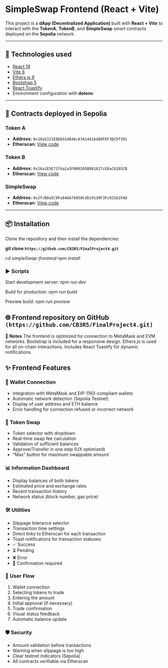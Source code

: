 # SimpleSwap Frontend (React + Vite)

This project is a **dApp (Decentralized Application)** built with **React + Vite** to interact with the **TokenA**, **TokenB**, and **SimpleSwap** smart contracts deployed on the **Sepolia** network.

---
## 🚀 Technologies used

- [React 19](https://react.dev/)
- [Vite 6](https://vitejs.dev/)
- [Ethers.js 6](https://docs.ethers.org/v6/)
- [Bootstrap 5](https://getbootstrap.com/)
- [React Toastify](https://fkhadra.github.io/react-toastify/introduction/)
- Environment configuration with **dotenv**

---

## 📜 Contracts deployed in Sepolia

### **Token A**
- **Address:** `0x18a5321E8D655d846c67A1441bd88FEF3DCDf391`  
- **Etherscan:** [View code](https://sepolia.etherscan.io/address/0xdd79601df7d1c17f783736d6fe6a87b7d170b0d7#code)

### **Token B**
- **Address:** `0x26a1E5E72fda2a3F000205B981627cE8aC6205CB`  
- **Etherscan:** [View code](https://sepolia.etherscan.io/address/0xea59ca4773dfc00b02b4d49af911906550057ead#code)

### **SimpleSwap**
- **Address:** `0x2fcB0a5C9Fa846A7A950Cdb191d9F3Fc03161FA8`  
- **Etherscan:** [View code](https://sepolia.etherscan.io/address/0x39ab6bcc04e85182fd1323b306f9f7900ec5be10#code)

---

## **📦 Installation**

Clone the repository and then install the dependencies:

**git clone `https://github.com/CB3R5/FinalProject4.git`**

*cd simpleSwap-frontend*
*npm install*

### **▶️ Scripts**

Start development server:
*npm run dev*

Build for production:
*npm run build*

Preview build:
*npm run preview*


## 🌐 Frontend repository on GitHub `(https://github.com/CB3R5/FinalProject4.git)`

📌 **Notes**
The frontend is optimized for connection to MetaMask and EVM networks.
Bootstrap is included for a responsive design.
Ethers.js is used for all on-chain interactions.
Includes React Toastify for dynamic notifications.
## ✨ Frontend Features

### 🔗 Wallet Connection
- Integration with MetaMask and EIP-1193-compliant wallets
- Automatic network detection (Sepolia Testnet)
- Display of user address and ETH balance
- Error handling for connection refused or incorrect network
### 💱 Token Swap
- Token selector with dropdown
- Real-time swap fee calculation
- Validation of sufficient balances
- Approve/Transfer in one step (UX optimized)
- "Max" button for maximum swappable amount

### 📊 Information Dashboard
- Display balances of both tokens
- Estimated price and exchange rates
- Recent transaction history
- Network status (block number, gas price)

### 🛠 Utilities
- Slippage tolerance selector
- Transaction time settings
- Direct links to Etherscan for each transaction
- Toast notifications for transaction statuses:
- ✅ Success
- ⏳ Pending
- ❌ Error
- 📝 Confirmation required

### 🔄 User Flow
1. Wallet connection
2. Selecting tokens to trade
3. Entering the amount
4. Initial approval (if necessary)
5. Trade confirmation
6. Visual status feedback
7. Automatic balance update

### 🛡 Security
- Amount validation before transactions
- Warning when slippage is too high
- Clear testnet indicators (Sepolia)
- All contracts verifiable via Etherscan